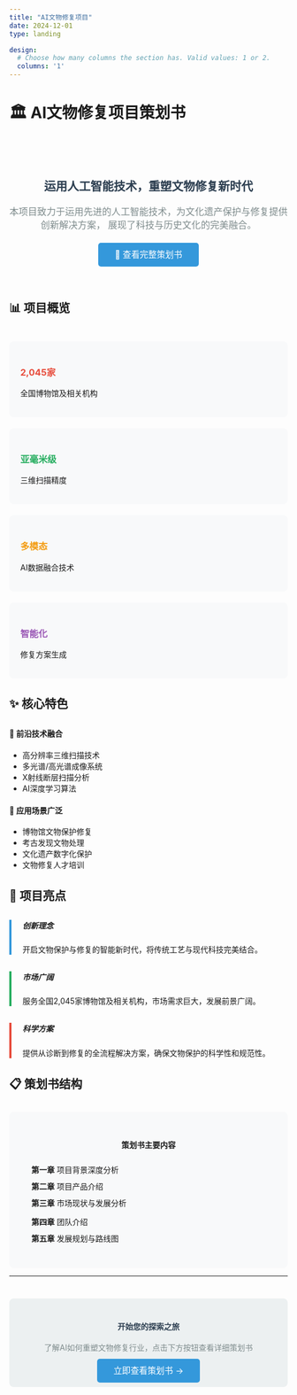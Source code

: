 ```yaml
---
title: "AI文物修复项目"
date: 2024-12-01
type: landing

design:
  # Choose how many columns the section has. Valid values: 1 or 2.
  columns: '1'
---
```


# 🏛️ AI文物修复项目策划书

<div class="hero-section" style="text-align: center; padding: 40px 0;">
  <h2 style="color: #2c3e50; margin-bottom: 20px;">运用人工智能技术，重塑文物修复新时代</h2>
  <p style="font-size: 1.2em; color: #7f8c8d; max-width: 800px; margin: 0 auto 30px;">
    本项目致力于运用先进的人工智能技术，为文化遗产保护与修复提供创新解决方案，
    展现了科技与历史文化的完美融合。
  </p>
  <a href="/docs/策划书/" class="btn btn-primary" style="background-color: #3498db; color: white; padding: 12px 30px; text-decoration: none; border-radius: 5px; font-size: 1.1em;">
    📖 查看完整策划书
  </a>
</div>

## 📊 项目概览

<div class="row" style="margin-top: 40px;">
  <div class="col-md-3 text-center">
    <div style="padding: 20px; border-radius: 8px; background-color: #f8f9fa; margin-bottom: 20px;">
      <h3 style="color: #e74c3c;">2,045家</h3>
      <p>全国博物馆及相关机构</p>
    </div>
  </div>
  <div class="col-md-3 text-center">
    <div style="padding: 20px; border-radius: 8px; background-color: #f8f9fa; margin-bottom: 20px;">
      <h3 style="color: #27ae60;">亚毫米级</h3>
      <p>三维扫描精度</p>
    </div>
  </div>
  <div class="col-md-3 text-center">
    <div style="padding: 20px; border-radius: 8px; background-color: #f8f9fa; margin-bottom: 20px;">
      <h3 style="color: #f39c12;">多模态</h3>
      <p>AI数据融合技术</p>
    </div>
  </div>
  <div class="col-md-3 text-center">
    <div style="padding: 20px; border-radius: 8px; background-color: #f8f9fa; margin-bottom: 20px;">
      <h3 style="color: #9b59b6;">智能化</h3>
      <p>修复方案生成</p>
    </div>
  </div>
</div>

## ✨ 核心特色

<div class="row" style="margin-top: 30px;">
  <div class="col-md-6">
    <h4>🔬 前沿技术融合</h4>
    <ul>
      <li>高分辨率三维扫描技术</li>
      <li>多光谱/高光谱成像系统</li>
      <li>X射线断层扫描分析</li>
      <li>AI深度学习算法</li>
    </ul>
  </div>
  <div class="col-md-6">
    <h4>🎯 应用场景广泛</h4>
    <ul>
      <li>博物馆文物保护修复</li>
      <li>考古发现文物处理</li>
      <li>文化遗产数字化保护</li>
      <li>文物修复人才培训</li>
    </ul>
  </div>
</div>

## 🚀 项目亮点

<div class="row" style="margin-top: 30px;">
  <div class="col-md-4">
    <div style="border-left: 4px solid #3498db; padding-left: 20px; margin-bottom: 30px;">
      <h5>创新理念</h5>
      <p>开启文物保护与修复的智能新时代，将传统工艺与现代科技完美结合。</p>
    </div>
  </div>
  <div class="col-md-4">
    <div style="border-left: 4px solid #27ae60; padding-left: 20px; margin-bottom: 30px;">
      <h5>市场广阔</h5>
      <p>服务全国2,045家博物馆及相关机构，市场需求巨大，发展前景广阔。</p>
    </div>
  </div>
  <div class="col-md-4">
    <div style="border-left: 4px solid #e74c3c; padding-left: 20px; margin-bottom: 30px;">
      <h5>科学方案</h5>
      <p>提供从诊断到修复的全流程解决方案，确保文物保护的科学性和规范性。</p>
    </div>
  </div>
</div>

## 📋 策划书结构

<div class="toc-preview" style="background-color: #f8f9fa; padding: 30px; border-radius: 8px; margin-top: 30px;">
  <h4 style="text-align: center; margin-bottom: 25px;">策划书主要内容</h4>
  <div class="row">
    <div class="col-md-6">
      <ul style="list-style-type: none; padding-left: 0;">
        <li style="margin-bottom: 10px;">
          <i class="fas fa-chart-line" style="color: #3498db; margin-right: 10px;"></i>
          <strong>第一章</strong> 项目背景深度分析
        </li>
        <li style="margin-bottom: 10px;">
          <i class="fas fa-cog" style="color: #27ae60; margin-right: 10px;"></i>
          <strong>第二章</strong> 项目产品介绍
        </li>
        <li style="margin-bottom: 10px;">
          <i class="fas fa-market" style="color: #f39c12; margin-right: 10px;"></i>
          <strong>第三章</strong> 市场现状与发展分析
        </li>
      </ul>
    </div>
    <div class="col-md-6">
      <ul style="list-style-type: none; padding-left: 0;">
        <li style="margin-bottom: 10px;">
          <i class="fas fa-users" style="color: #9b59b6; margin-right: 10px;"></i>
          <strong>第四章</strong> 团队介绍
        </li>
        <li style="margin-bottom: 10px;">
          <i class="fas fa-road" style="color: #e74c3c; margin-right: 10px;"></i>
          <strong>第五章</strong> 发展规划与路线图
        </li>
      </ul>
    </div>
  </div>
</div>

---

<div style="text-align: center; margin-top: 40px; padding: 20px; background-color: #ecf0f1; border-radius: 8px;">
  <h4 style="color: #2c3e50;">开始您的探索之旅</h4>
  <p style="color: #7f8c8d; margin-bottom: 20px;">了解AI如何重塑文物修复行业，点击下方按钮查看详细策划书</p>
  <a href="/docs/策划书/" class="btn btn-primary" style="background-color: #3498db; color: white; padding: 12px 30px; text-decoration: none; border-radius: 5px; font-size: 1.1em;">
    立即查看策划书 →
  </a>
</div> 